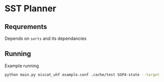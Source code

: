 # SST Planner

## Requrements

Depends on `sorts` and its dependancies

## Running

Example running
```bash
python main.py eiscat_uhf example.conf .cache/test SGP4-state --target fragmentation
```